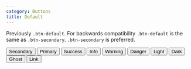 ```yaml
---
category: Buttons
title: Default
---
```

<p>Previously <code>.btn-default</code>. For backwards compatibility <code>.btn-default</code> is the same as <code>.btn-secondary</code>. <code>.btn-secondary</code> is preferred.</p>
<div class="docs-example">
  <button type="button" class="btn btn-secondary">Secondary</button>
  <button type="button" class="btn btn-primary">Primary</button>
  <button type="button" class="btn btn-success">Success</button>
  <button type="button" class="btn btn-info">Info</button>
  <button type="button" class="btn btn-warning">Warning</button>
  <button type="button" class="btn btn-danger">Danger</button>
  <button type="button" class="btn btn-light">Light</button>
  <button type="button" class="btn btn-dark">Dark</button>
  <button type="button" class="btn btn-ghost">Ghost</button>
  <button type="button" class="btn btn-link">Link</button>
</div>
